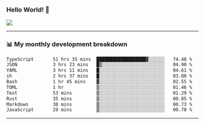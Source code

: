 ### Hello World! 👋

<a>
  <img align="center" src="https://github-readme-stats.vercel.app/api?username=megatunger&count_private=true&include_all_commits=true&bg_color=30,56CCF2,2F80ED&title_color=fff&text_color=fff" />
</a>

------
### 📊 My monthly development breakdown

<!--START_SECTION:waka-->

```txt
TypeScript       51 hrs 35 mins  ██████████████████▓░░░░░░   74.48 %
JSON             3 hrs 23 mins   █▒░░░░░░░░░░░░░░░░░░░░░░░   04.90 %
YAML             3 hrs 11 mins   █░░░░░░░░░░░░░░░░░░░░░░░░   04.61 %
sh               2 hrs 37 mins   █░░░░░░░░░░░░░░░░░░░░░░░░   03.80 %
Bash             1 hr 45 mins    ▓░░░░░░░░░░░░░░░░░░░░░░░░   02.55 %
TOML             1 hr            ▒░░░░░░░░░░░░░░░░░░░░░░░░   01.46 %
Text             53 mins         ▒░░░░░░░░░░░░░░░░░░░░░░░░   01.29 %
Rust             35 mins         ▒░░░░░░░░░░░░░░░░░░░░░░░░   00.85 %
Markdown         30 mins         ▒░░░░░░░░░░░░░░░░░░░░░░░░   00.73 %
JavaScript       29 mins         ▒░░░░░░░░░░░░░░░░░░░░░░░░   00.70 %
```

<!--END_SECTION:waka-->

------

